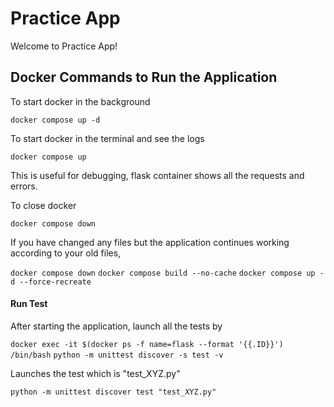 # Practice App
Welcome to Practice App!

## Docker Commands to Run the Application
To start docker in the background 

`docker compose up -d`

To start docker in the terminal and see the logs

`docker compose up`

This is useful for debugging, flask container shows
all the requests and errors.

To close docker 

`docker compose down`

If you have changed any files but the application
continues working according to your old files,

`docker compose down`
`docker compose build --no-cache`
`docker compose up -d --force-recreate`

#### Run Test
After starting the application, launch all the tests by<br />

`docker exec -it $(docker ps -f name=flask --format '{{.ID}}') /bin/bash`
`python -m unittest discover -s test -v`

Launches the test which is "test_XYZ.py" <br />

`python -m unittest discover test "test_XYZ.py"`
